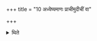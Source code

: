 +++
title = "10 अध्येष्यमाणः प्राचीमुदीचीं वा"

+++

<details><summary>थिते</summary>

10. When one is going to study (the Pravargya-texts), having gone out of the eastern or northern direction, having kept fire in solitary region from where (even) the roof (of any house in the village will) not be seen, having scattered (sacred grass) around (the fire), having touched boiling water, having performed pacification by means of the first section, sitting towards the west of the fire on the Darbha-grass, holding Darbha (grass) or Dūrvā (-grass) one should recite (the text) straight way (without repeating).  

</details>
